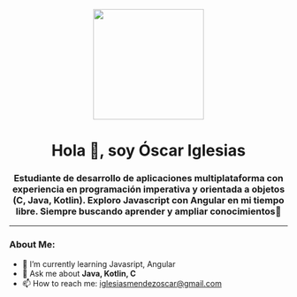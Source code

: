 <div id="header" align="center">
    <img src="https://giphy.com/gifs/scaler-official-funny-cartoon-coding-HLB0nLA36GCCo6JuB5" width="200">
    <h1 align="center">Hola 👋, soy Óscar Iglesias</h1>
    <h3 align="center">
        Estudiante de desarrollo de aplicaciones multiplataforma con experiencia en programación imperativa y orientada a objetos (C, Java, Kotlin). 
        Exploro Javascript con Angular en mi tiempo libre. Siempre buscando aprender y ampliar conocimientos🚀
    </h3>
</div>

---

### About Me:

- 🌱 I’m currently learning Javasript, Angular
- 💬 Ask me about **Java, Kotlin, C**
- 📫 How to reach me: iglesiasmendezoscar@gmail.com

